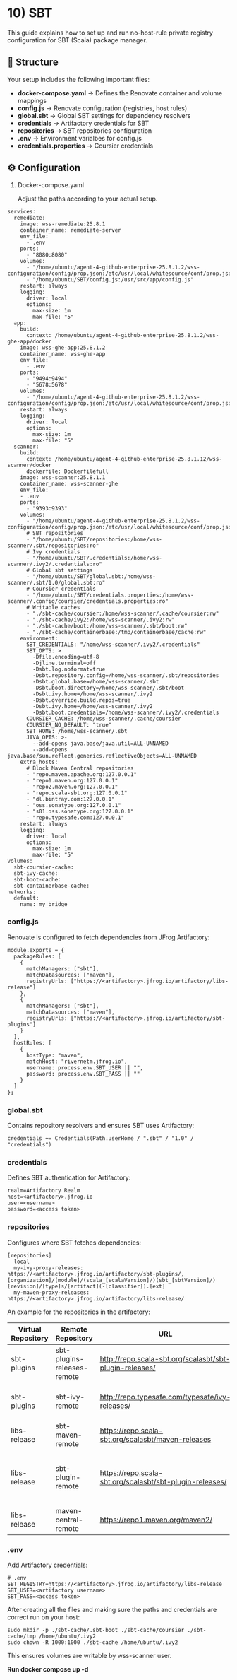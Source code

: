 # 10) SBT

This guide explains how to set up and run no-host-rule private registry configuration for SBT (Scala) package manager.

## **📂 Structure**

Your setup includes the following important files:

- **docker-compose.yaml** → Defines the Renovate container and volume mappings
- **config.js** → Renovate configuration (registries, host rules)
- **global.sbt** → Global SBT settings for dependency resolvers
- **credentials** → Artifactory credentials for SBT
- **repositories** → SBT repositories configuration
- **.env** → Environment varialbes for config.js
- **credentials.properties** → Coursier credentials

## **⚙️ Configuration**

1. Docker-compose.yaml

   Adjust the paths according to your actual setup.

```
services:
  remediate:
    image: wss-remediate:25.8.1
    container_name: remediate-server
    env_file:
      - .env
    ports:
      - "8080:8080"
    volumes:
      - "/home/ubuntu/agent-4-github-enterprise-25.8.1.2/wss-configuration/config/prop.json:/etc/usr/local/whitesource/conf/prop.json"
      - "/home/ubuntu/SBT/config.js:/usr/src/app/config.js"
    restart: always
    logging:
      driver: local
      options:
        max-size: 1m
        max-file: "5"
  app:
    build:
      context: /home/ubuntu/agent-4-github-enterprise-25.8.1.2/wss-ghe-app/docker
    image: wss-ghe-app:25.8.1.2
    container_name: wss-ghe-app
    env_file:
      - .env
    ports:
      - "9494:9494"
      - "5678:5678"
    volumes:
      - "/home/ubuntu/agent-4-github-enterprise-25.8.1.2/wss-configuration/config/prop.json:/etc/usr/local/whitesource/conf/prop.json"
    restart: always
    logging:
      driver: local
      options:
        max-size: 1m
        max-file: "5"
  scanner:
    build:
      context: /home/ubuntu/agent-4-github-enterprise-25.8.1.12/wss-scanner/docker
      dockerfile: Dockerfilefull
    image: wss-scanner:25.8.1.1
    container_name: wss-scanner-ghe
    env_file:
    - .env
    ports:
      - "9393:9393"
    volumes:
      - "/home/ubuntu/agent-4-github-enterprise-25.8.1.2/wss-configuration/config/prop.json:/etc/usr/local/whitesource/conf/prop.json"
      # SBT repositories
      - "/home/ubuntu/SBT/repositories:/home/wss-scanner/.sbt/repositories:ro"
      # Ivy credentials
      - "/home/ubuntu/SBT/.credentials:/home/wss-scanner/.ivy2/.credentials:ro"
      # Global sbt settings
      - "/home/ubuntu/SBT/global.sbt:/home/wss-scanner/.sbt/1.0/global.sbt:ro"
      # Coursier credentials
      - "/home/ubuntu/SBT/credentials.properties:/home/wss-scanner/.config/coursier/credentials.properties:ro"
      # Writable caches
      - "./sbt-cache/coursier:/home/wss-scanner/.cache/coursier:rw"
      - "./sbt-cache/ivy2:/home/wss-scanner/.ivy2:rw"
      - "./sbt-cache/boot:/home/wss-scanner/.sbt/boot:rw"
      - "./sbt-cache/containerbase:/tmp/containerbase/cache:rw"
    environment:
      SBT_CREDENTIALS: "/home/wss-scanner/.ivy2/.credentials"
      SBT_OPTS: >
        -Dfile.encoding=utf-8
        -Djline.terminal=off
        -Dsbt.log.noformat=true
        -Dsbt.repository.config=/home/wss-scanner/.sbt/repositories
        -Dsbt.global.base=/home/wss-scanner/.sbt
        -Dsbt.boot.directory=/home/wss-scanner/.sbt/boot
        -Dsbt.ivy.home=/home/wss-scanner/.ivy2
        -Dsbt.override.build.repos=true
        -Dsbt.ivy.home=/home/wss-scanner/.ivy2
        -Dsbt.boot.credentials=/home/wss-scanner/.ivy2/.credentials
      COURSIER_CACHE: /home/wss-scanner/.cache/coursier
      COURSIER_NO_DEFAULT: "true"
      SBT_HOME: /home/wss-scanner/.sbt
      JAVA_OPTS: >-
        --add-opens java.base/java.util=ALL-UNNAMED
        --add-opens java.base/sun.reflect.generics.reflectiveObjects=ALL-UNNAMED
    extra_hosts:
      # Block Maven Central repositories
      - "repo.maven.apache.org:127.0.0.1"
      - "repo1.maven.org:127.0.0.1"
      - "repo2.maven.org:127.0.0.1"
      - "repo.scala-sbt.org:127.0.0.1"
      - "dl.bintray.com:127.0.0.1"
      - "oss.sonatype.org:127.0.0.1"
      - "s01.oss.sonatype.org:127.0.0.1"
      - "repo.typesafe.com:127.0.0.1"
    restart: always
    logging:
      driver: local
      options:
        max-size: 1m
        max-file: "5"
volumes:
  sbt-coursier-cache:
  sbt-ivy-cache:
  sbt-boot-cache:
  sbt-containerbase-cache:
networks:
  default:
    name: my_bridge
```



### **config.js**

Renovate is configured to fetch dependencies from JFrog Artifactory:

```2. Global SBT Settings (
module.exports = {
  packageRules: [
    {
      matchManagers: ["sbt"],
      matchDatasources: ["maven"],
      registryUrls: ["https://<artifactory>.jfrog.io/artifactory/libs-release"]
    },
    {
      matchManagers: ["sbt"],
      matchDatasources: ["maven"],
      registryUrls: ["https://<artifactory>.jfrog.io/artifactory/sbt-plugins"]
    }
  ],
  hostRules: [
    {
      hostType: "maven",
      matchHost: "rivernetm.jfrog.io",
      username: process.env.SBT_USER || "",
      password: process.env.SBT_PASS || ""
    }
  ]
};
```

### **global.sbt**

Contains repository resolvers and ensures SBT uses Artifactory:

```
credentials += Credentials(Path.userHome / ".sbt" / "1.0" / "credentials")
```

### **credentials**

Defines SBT authentication for Artifactory:

```
realm=Artifactory Realm
host=<artifactory>.jfrog.io
user=<username>
password=<access token>
```

### **repositories**

Configures where SBT fetches dependencies:

```
[repositories]
  local
  my-ivy-proxy-releases: https://<artifactory>.jfrog.io/artifactory/sbt-plugins/, [organization]/[module]/(scala_[scalaVersion]/)(sbt_[sbtVersion]/)[revision]/[type]s/[artifact](-[classifier]).[ext]
  my-maven-proxy-releases: https://<artifactory>.jfrog.io/artifactory/libs-release/
```

An example for the repositories in the artifactory:

| **Virtual Repository** | **Remote Repository**       | **URL**                                                  | **Purpose**                                                  |
| ---------------------- | --------------------------- | -------------------------------------------------------- | ------------------------------------------------------------ |
| sbt-plugins            | sbt-plugins-releases-remote | http://repo.scala-sbt.org/scalasbt/sbt-plugin-releases/  | Main source for sbt plugins.                                 |
| sbt-plugins            | sbt-ivy-remote              | http://repo.typesafe.com/typesafe/ivy-releases/          | Legacy/Typesafe Ivy repo for sbt plugins and older artifacts. |
| libs-release           | sbt-maven-remote            | https://repo.scala-sbt.org/scalasbt/maven-releases       | sbt artifacts published in Maven style.                      |
| libs-release           | sbt-plugin-remote           | https://repo.scala-sbt.org/scalasbt/sbt-plugin-releases/ | sbt plugin artifacts published in Maven style (redundant but safe to keep). |
| libs-release           | maven-central-remote        | https://repo1.maven.org/maven2/                          | Standard Maven Central repository.                           |



### **.env**

Add Artifactory credentials:

```
# .env
SBT_REGISTRY=https://<artifactory>.jfrog.io/artifactory/libs-release
SBT_USER=<artifactory username>
SBT_PASS=<access token>
```

After creating all the files and making sure the paths and credentials are correct run on your host:

```
sudo mkdir -p ./sbt-cache/.sbt-boot ./sbt-cache/coursier ./sbt-cache/tmp /home/ubuntu/.ivy2
sudo chown -R 1000:1000 ./sbt-cache /home/ubuntu/.ivy2
```

This ensures volumes are writable by wss-scanner user.

**Run docker compose up -d**
